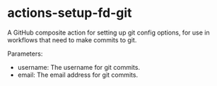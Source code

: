 # actions-setup-fd-git

A GitHub composite action for setting up git config options, for use in workflows that need to make commits to git.

Parameters:

* username: The username for git commits.
* email: The email address for git commits.
